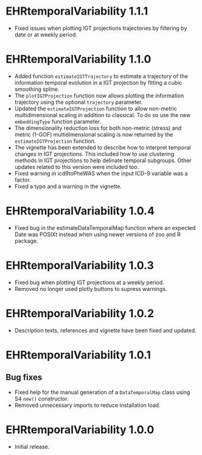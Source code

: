 # EHRtemporalVariability 1.1.1

* Fixed issues when plotting IGT projections trajectories by filtering by date or at weekly period.

# EHRtemporalVariability 1.1.0

* Added function `estimateIGTTrajectory` to estimate a trajectory of the information temporal evolution in a IGT projection by fitting a cubic smoothing spline.
* The `plotIGTProjection` function now allows plotting the information trajectory using the optional `trajectory` parameter.
* Updated the `estimateIGTProjection` function to allow non-metric multidimensional scaling in addition to classical. To do so use the new `embeddingType` function parameter.
* The dimensionality reduction loss for both non-metric (stress) and metric (1-GOF) multidimensional scaling is now returned by the `estimateIGTProjection` function.
* The vignette has been extended to describe how to interpret temporal changes in IGT projections. This included how to use clustering methods in IGT projections to help delinate temporal subgroups. Other updates related to this version were included too.
* Fixed warning in icd9toPheWAS when the input ICD-9 variable was a factor.
* Fixed a typo and a warning in the vignette.

# EHRtemporalVariability 1.0.4

* Fixed bug in the estimateDataTemporalMap function where an expected Date was POSIXt instead when using newer versions of zoo and R package.

# EHRtemporalVariability 1.0.3

* Fixed bug when plotting IGT projections at a weekly period.
* Removed no longer used plotly buttons to supress warnings.

# EHRtemporalVariability 1.0.2

* Description texts, references and vignette have been fixed and updated.

# EHRtemporalVariability 1.0.1

## Bug fixes

* Fixed help for the manual generation of a `DataTemporalMap` class using S4 `new()` constructor.
* Removed unnecessary imports to reduce installation load.

# EHRtemporalVariability 1.0.0

* Initial release.